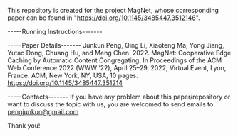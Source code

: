 This repository is created for the project MagNet, whose corresponding paper can be found in "https://doi.org/10.1145/3485447.3512146".

-----Running Instructions-------

-----Paper Details-------
Junkun Peng, Qing Li, Xiaoteng Ma, Yong Jiang, Yutao Dong, Chuang Hu,
and Meng Chen. 2022. MagNet: Cooperative Edge Caching by Automatic
Content Congregating. In Proceedings of the ACM Web Conference 2022
(WWW ’22), April 25–29, 2022, Virtual Event, Lyon, France. ACM, New York,
NY, USA, 10 pages. https://doi.org/10.1145/3485447.351214

-----Contacts-------
If you have any problem about this paper/repository or want to discuss the topic with us, you are welcomed to send emails to pengjunkun@gmail.com

Thank you!